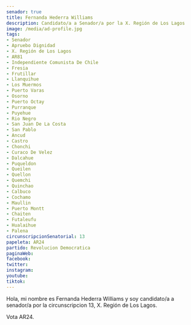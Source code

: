 ```yaml
---
senador: true
title: Fernanda Hederra Williams
description: Candidato/a a Senador/a por la X. Región de Los Lagos
image: /media/ad-profile.jpg
tags:
- Senador
- Apruebo Dignidad
- X. Región de Los Lagos
- AR81
- Independiente Comunista De Chile
- Fresia
- Frutillar
- Llanquihue
- Los Muermos
- Puerto Varas
- Osorno
- Puerto Octay
- Purranque
- Puyehue
- Rio Negro
- San Juan De La Costa
- San Pablo
- Ancud
- Castro
- Chonchi
- Curaco De Velez
- Dalcahue
- Puqueldon
- Queilen
- Quellon
- Quemchi
- Quinchao
- Calbuco
- Cochamo
- Maullin
- Puerto Montt
- Chaiten
- Futaleufu
- Hualaihue
- Palena
circunscripcionSenatorial: 13
papeleta: AR24
partido: Revolucion Democratica
paginaWeb:
facebook:
twitter:
instagram:
youtube:
tiktok:
---
```

Hola, mi nombre es Fernanda Hederra Williams y soy candidato/a a senador/a por la circunscripcion 13, X. Región de Los Lagos.

Vota AR24.
